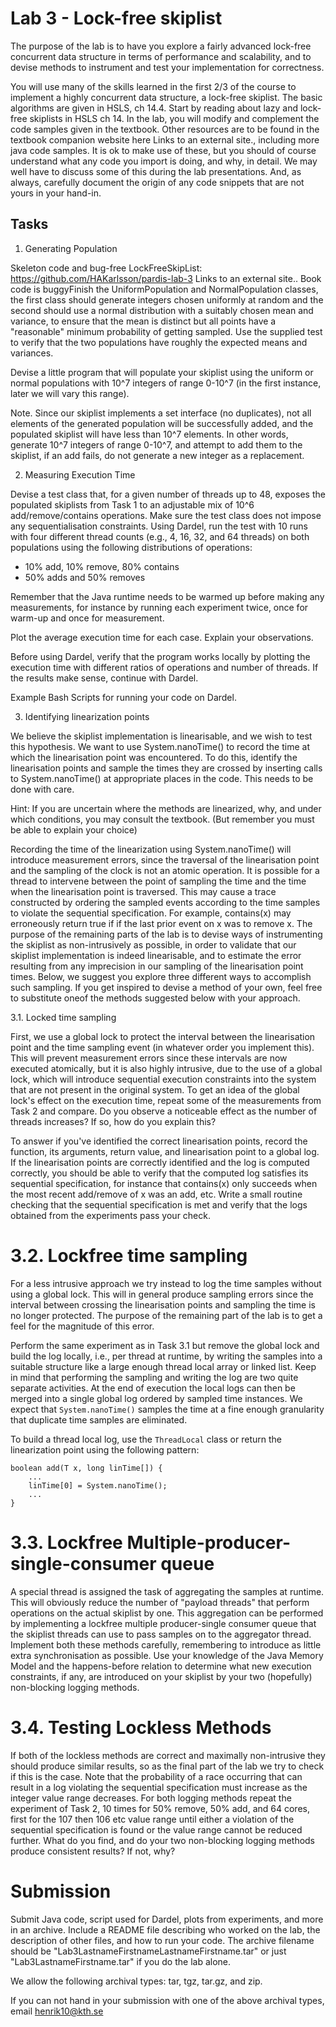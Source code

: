 # Lab 3 - Lock-free skiplist

The purpose of the lab is to have you explore a fairly advanced lock-free concurrent data structure in terms of performance and scalability, and to devise methods to instrument and test your implementation for correctness.

You will use many of the skills learned in the first 2/3 of the course to implement a highly concurrent data structure, a lock-free skiplist. The basic algorithms are given in HSLS, ch 14.4. Start by reading about lazy and lock-free skiplists in HSLS ch 14. In the lab, you will modify and complement the code samples given in the textbook. Other resources are to be found in the textbook companion website here Links to an external site., including more java code samples. It is ok to make use of these, but you should of course understand what any code you import is doing, and why, in detail. We may well have to discuss some of this during the lab presentations. And, as always, carefully document the origin of any code snippets that are not yours in your hand-in.

## Tasks

1. Generating Population

Skeleton code and bug-free LockFreeSkipList: https://github.com/HAKarlsson/pardis-lab-3 Links to an external site.. Book code is buggyFinish the UniformPopulation and NormalPopulation classes, the first class should generate integers chosen uniformly at random and the second should use a normal distribution with a suitably chosen mean and variance, to ensure that the mean is distinct but all points have a "reasonable" minimum probability of getting sampled. Use the supplied test to verify that the two populations have roughly the expected means and variances.

Devise a little program that will populate your skiplist using the uniform or normal populations with 10^7 integers of range 0-10^7 (in the first instance, later we will vary this range).

Note. Since our skiplist implements a set interface (no duplicates), not all elements of the generated population will be successfully added, and the populated skiplist will have less than 10^7 elements. In other words, generate 10^7 integers of range 0-10^7, and attempt to add them to the skiplist, if an add fails, do not generate a new integer as a replacement.

2. Measuring Execution Time

Devise a test class that, for a given number of threads up to 48, exposes the populated skiplists from Task 1 to an adjustable mix of 10^6 add/remove/contains operations. Make sure the test class does not impose any sequentialisation constraints. Using Dardel, run the test with 10 runs with four different thread counts (e.g., 4, 16, 32, and 64 threads) on both populations using the following distributions of operations:

- 10% add, 10% remove, 80% contains
- 50% adds and 50% removes

Remember that the Java runtime needs to be warmed up before making any measurements, for instance by running each experiment twice, once for warm-up and once for measurement.

Plot the average execution time for each case. Explain your observations. 

Before using Dardel, verify that the program works locally by plotting the execution time with different ratios of operations and number of threads. If the results make sense, continue with Dardel.

Example Bash Scripts for running your code on Dardel.

3. Identifying linearization points

We believe the skiplist implementation is linearisable, and we wish to test this hypothesis. We want to use System.nanoTime() to record the time at which the linearisation point was encountered. To do this, identify the linearisation points and sample the times they are crossed by inserting calls to System.nanoTime() at appropriate places in the code. This needs to be done with care.

Hint: If you are uncertain where the methods are linearized, why, and under which conditions, you may consult the textbook. (But remember you must be able to explain your choice)

Recording the time of the linearization using System.nanoTime() will introduce measurement errors, since the traversal of the linearisation point and the sampling of the clock is not an atomic operation. It is possible for a thread to intervene between the point of sampling the time and the time when the linearisation point is traversed. This may cause a trace constructed by ordering the sampled events according to the time samples to violate the sequential specification. For example, contains(x) may erroneously return true if if the last prior event on x was to remove x. The purpose of the remaining parts of the lab is to devise ways of instrumenting the skiplist as non-intrusively as possible, in order to validate that our skiplist implementation is indeed linearisable, and to estimate the error resulting from any imprecision in our sampling of the linearisation point times. Below, we suggest you explore three different ways to accomplish such sampling. If you get inspired to devise a method of your own, feel free to substitute oneof the methods suggested below with your approach.

3.1. Locked time sampling

First, we use a global lock to protect the interval between the linearisation point and the time sampling event (in whatever order you implement this). This will prevent measurement errors since these intervals are now executed atomically, but it is also highly intrusive, due to the use of a global lock, which will introduce sequential execution constraints into the system that are not present in the original system. To get an idea of the global lock's effect on the execution time, repeat some of the measurements from Task 2 and compare. Do you observe a noticeable effect as the number of threads increases? If so, how do you explain this?

To answer if you've identified the correct linearisation points, record the function, its arguments, return value, and linearisation point to a global log. If the linearisation points are correctly identified and the log is computed correctly, you should be able to verify that the computed log satisfies its sequential specification, for instance that contains(x) only succeeds when the most recent add/remove of x was an add, etc. Write a small routine checking that the sequential specification is met and verify that the logs obtained from the experiments pass your check.

# 3.2. Lockfree time sampling
For a less intrusive approach we try instead to log the time samples without using a global lock. This will in general produce sampling errors since the interval between crossing the linearisation points and sampling the time is no longer protected. The purpose of the remaining part of the lab is to get a feel for the magnitude of this error. 

Perform the same experiment as in Task 3.1 but remove the global lock and build the log locally, i.e., per thread at runtime, by writing the samples into a suitable structure like a large enough thread local array or linked list. Keep in mind that performing the sampling and writing the log are two quite separate activities. At the end of execution the local logs can then be merged into a single global log ordered by sampled time instances. We expect that `System.nanoTime()` samples the time at a fine enough granularity that duplicate time samples are eliminated.

To build a thread local log, use the `ThreadLocal` class or return the linearization point using the following pattern:

```
boolean add(T x, long linTime[]) {
    ...
    linTime[0] = System.nanoTime();
    ...
}
```

# 3.3. Lockfree Multiple-producer-single-consumer queue
A special thread is assigned the task of aggregating the samples at runtime. This will obviously reduce the number of "payload threads" that perform operations on the actual skiplist by one. This aggregation can be performed by implementing a lockfree multiple producer-single consumer queue that the skiplist threads can use to pass samples on to the aggregator thread. Implement both these methods carefully, remembering to introduce as little extra synchronisation as possible. Use your knowledge of the Java Memory Model and the happens-before relation to determine what new execution constraints, if any, are introduced on your skiplist by your two (hopefully) non-blocking logging methods.

# 3.4. Testing Lockless Methods
If both of the lockless methods are correct and maximally non-intrusive they should produce similar results, so as the final part of the lab we try to check if this is the case. Note that the probability of a race occurring that can result in a log violating the sequential specification must increase as the integer value range decreases. For both logging methods repeat the experiment of Task 2, 10 times for 50% remove, 50% add, and 64 cores, first for the 107 then 106 etc value range until either a violation of the sequential specification is found or the value range cannot be reduced further. What do you find, and do your two non-blocking logging methods produce consistent results? If not, why?

# Submission
Submit Java code, script used for Dardel, plots from experiments, and more in an archive. Include a README file describing who worked on the lab, the description of other files, and how to run your code. The archive filename should be "Lab3LastnameFirstnameLastnameFirstname.tar" or just "Lab3LastnameFirstname.tar" if you do the lab alone.

We allow the following archival types: tar, tgz, tar.gz, and zip.

If you can not hand in your submission with one of the above archival types, email [henrik10@kth.se](mailto:henrik10@kth.se)